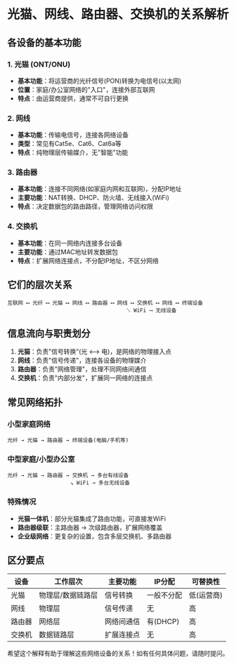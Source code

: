 # 光猫、网线、路由器、交换机的关系解析

## 各设备的基本功能

### 1. 光猫 (ONT/ONU)
- **基本功能**：将运营商的光纤信号(PON)转换为电信号(以太网)
- **位置**：家庭/办公室网络的"入口"，连接外部互联网
- **特点**：由运营商提供，通常不可自行更换

### 2. 网线
- **基本功能**：传输电信号，连接各网络设备
- **类型**：常见有Cat5e、Cat6、Cat6a等
- **特点**：纯物理层传输媒介，无"智能"功能

### 3. 路由器
- **基本功能**：连接不同网络(如家庭内网和互联网)，分配IP地址
- **主要功能**：NAT转换、DHCP、防火墙、无线接入(WiFi)
- **特点**：决定数据包的路由路径，管理网络访问权限

### 4. 交换机
- **基本功能**：在同一网络内连接多台设备
- **主要功能**：通过MAC地址转发数据包
- **特点**：扩展网络连接点，不分配IP地址，不区分网络

## 它们的层次关系

```
互联网 ⟷ 光纤 ⟷ 光猫 ⟷ 网线 ⟷ 路由器 ⟷ 网线 ⟷ 交换机 ⟷ 网线 ⟷ 终端设备
                                      ⟍ WiFi ⟶ 无线设备
```

## 信息流向与职责划分

1. **光猫**：负责"信号转换"(光 ⟷ 电)，是网络的物理接入点
2. **网线**：负责"信号传递"，连接各设备的物理媒介  
3. **路由器**：负责"网络管理"，处理不同网络间通信
4. **交换机**：负责"内部分发"，扩展同一网络的连接点

## 常见网络拓扑

### 小型家庭网络
```
光纤 → 光猫 → 路由器 → 终端设备(电脑/手机等)
```

### 中型家庭/小型办公室
```
光纤 → 光猫 → 路由器 → 交换机 → 多台有线设备
                    ↘ WiFi → 多台无线设备
```

### 特殊情况
- **光猫一体机**：部分光猫集成了路由功能，可直接发WiFi
- **路由器级联**：主路由器 → 次级路由器，扩展网络覆盖
- **企业级网络**：更复杂的设置，包含多层交换机、多路由器

## 区分要点

| 设备   | 工作层次          | 主要功能   | IP分配     | 可替换性   |
| ------ | ----------------- | ---------- | ---------- | ---------- |
| 光猫   | 物理层/数据链路层 | 信号转换   | 一般不分配 | 低(运营商) |
| 网线   | 物理层            | 信号传递   | 无         | 高         |
| 路由器 | 网络层            | 网络间通信 | 有(DHCP)   | 高         |
| 交换机 | 数据链路层        | 扩展连接点 | 无         | 高         |

希望这个解释有助于理解这些网络设备的关系！如有任何具体问题，请随时提问。